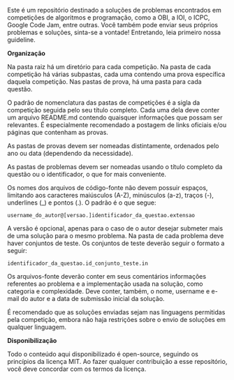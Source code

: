   
Este é um repositório destinado a soluções de problemas encontrados em
competições de algoritmos e programação, como a OBI, a IOI, o ICPC, Google Code
Jam, entre outras. Você também pode enviar seus próprios problemas e soluções, 
sinta-se a vontade! Entretando, leia primeiro nossa guideline.

**Organização**

Na pasta raiz há um diretório para cada competição. Na pasta de cada 
competição há várias subpastas, cada uma contendo uma prova específica 
daquela competição. Nas pastas de prova, há uma pasta para cada questão.

O padrão de nomenclatura das pastas de competições é a sigla da competição
seguida pelo seu título completo. Cada uma dela deve conter um arquivo README.md
contendo quaisquer informações que possam ser relevantes. É especialmente 
recomendado a postagem de links oficiais e/ou páginas que contenham as provas.
   
As pastas de provas devem ser nomeadas distintamente, ordenados pelo
ano ou data (dependendo da necessidade).
    
As pastas de problemas devem ser nomeadas usando o título completo da 
questão ou o identificador, o que for mais conveniente.

Os nomes dos arquivos de código-fonte não devem possuir espaços, limitando aos 
caracteres maiúsculos (A-Z), minúsculos (a-z), traços (-), underlines
(_) e pontos (.). O padrão é o que segue:
    
    username_do_autor@[versao.]identificador_da_questao.extensao
    
A versão é opcional, apenas para o caso de o autor desejar submeter mais de 
uma solução para o mesmo problema. Na pasta de cada problema deve haver 
conjuntos de teste. Os conjuntos de teste deverão seguir o formato a seguir:

    identificador_da_questao.id_conjunto_teste.in
    
Os arquivos-fonte deverão conter em seus comentários informações
referentes ao problema e a implementação usada na solução, como categoria e 
complexidade. Deve conter, também, o nome, username e e-mail do autor e a data 
de submissão inicial da solução.

É recomendado que as soluções enviadas sejam nas linguagens permitidas
pela competição, embora não haja restrições sobre o envio de soluções em
qualquer linguagem.
    
**Disponibilização**

Todo o conteúdo aqui disponibilizado é open-source, seguindo os princípios da
licença MIT. Ao fazer qualquer contribuição a esse repositório, você deve
concordar com os termos da licença.
